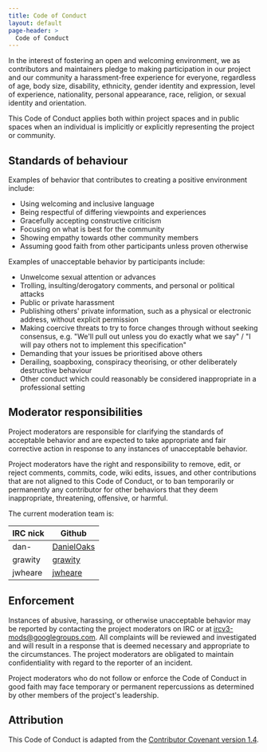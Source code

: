 ```yaml
---
title: Code of Conduct
layout: default
page-header: >
  Code of Conduct
---
```


In the interest of fostering an open and welcoming environment, we as
contributors and maintainers pledge to making participation in our project and
our community a harassment-free experience for everyone, regardless of age, body
size, disability, ethnicity, gender identity and expression, level of experience,
nationality, personal appearance, race, religion, or sexual identity and
orientation.

This Code of Conduct applies both within project spaces and in public spaces
when an individual is implicitly or explicitly representing the project or community.

## Standards of behaviour

Examples of behavior that contributes to creating a positive environment
include:

* Using welcoming and inclusive language
* Being respectful of differing viewpoints and experiences
* Gracefully accepting constructive criticism
* Focusing on what is best for the community
* Showing empathy towards other community members
* Assuming good faith from other participants unless proven otherwise

Examples of unacceptable behavior by participants include:

* Unwelcome sexual attention or advances
* Trolling, insulting/derogatory comments, and personal or political attacks
* Public or private harassment
* Publishing others' private information, such as a physical or electronic
  address, without explicit permission
* Making coercive threats to try to force changes through without seeking consensus,
  e.g. "We'll pull out unless you do exactly what we say" / "I will pay others not
  to implement this specification"
* Demanding that your issues be prioritised above others
* Derailing, soapboxing, conspiracy theorising, or other deliberately destructive behaviour
* Other conduct which could reasonably be considered inappropriate in a
  professional setting

## Moderator responsibilities

Project moderators are responsible for clarifying the standards of acceptable
behavior and are expected to take appropriate and fair corrective action in
response to any instances of unacceptable behavior.

Project moderators have the right and responsibility to remove, edit, or
reject comments, commits, code, wiki edits, issues, and other contributions
that are not aligned to this Code of Conduct, or to ban temporarily or
permanently any contributor for other behaviors that they deem inappropriate,
threatening, offensive, or harmful.

The current moderation team is:
<table>
    <thead>
        <tr>
            <th>IRC nick</th>
            <th>Github</th>
        </tr>
    </thead>
    <tbody>
        <tr>
            <td>dan-</td>
            <td><a href="https://github.com/DanielOaks">DanielOaks</a></td>
        </tr>
        <tr>
            <td>grawity</td>
            <td><a href="https://github.com/grawity">grawity</a></td>
        </tr>
        <tr>
            <td>jwheare</td>
            <td><a href="https://github.com/jwheare">jwheare</a></td>
        </tr>
    </tbody>
</table>

## Enforcement

Instances of abusive, harassing, or otherwise unacceptable behavior may be
reported by contacting the project moderators on IRC or at
[ircv3-mods@googlegroups.com](mailto:ircv3-mods@googlegroups.com).
All complaints will be reviewed and investigated and will result in a response that
is deemed necessary and appropriate to the circumstances. The project moderators are
obligated to maintain confidentiality with regard to the reporter of an incident.

Project moderators who do not follow or enforce the Code of Conduct in good
faith may face temporary or permanent repercussions as determined by other
members of the project's leadership.

## Attribution

This Code of Conduct is adapted from the
[Contributor Covenant version 1.4](https://www.contributor-covenant.org/version/1/4/code-of-conduct/).
